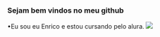 ### Sejam bem vindos no meu github
•Eu sou eu Enrico e estou cursando pelo alura.
![](https://media.tenor.com/PKKCAakpBZIAAAAC/neyney-neymar.gif)
